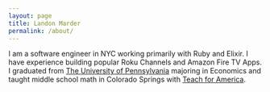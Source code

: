 ```yaml
---
layout: page
title: Landon Marder
permalink: /about/
---
```


I am a software engineer in NYC working primarily with Ruby and Elixir.
I have experience building popular Roku Channels and Amazon Fire TV Apps.
I graduated from [The University of Pennsylvania](http://www.upenn.edu/) majoring
in Economics and taught middle school math in Colorado Springs
with [Teach for America](http://www.teachforamerica.org/).
